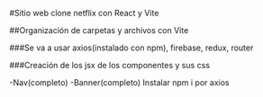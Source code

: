 #Sitio web clone netflix con React y Vite

##Organización de carpetas y archivos con Vite

###Se va a usar axios(instalado con npm), firebase, redux, router

###Creación de los jsx de los componentes y sus css

-Nav(completo)
-Banner(completo) Instalar  npm i    por axios

